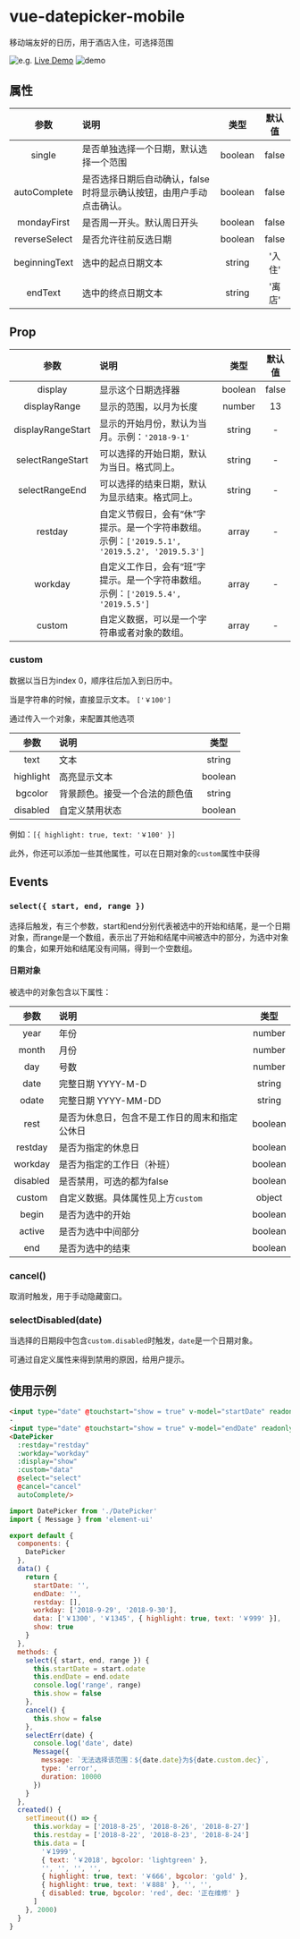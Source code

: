 # vue-datepicker-mobile

移动端友好的日历，用于酒店入住，可选择范围

![e.g.](https://github.com/ikarosu/vue-datepicker-mobile/blob/master/git/eg.png?raw=true)
[Live Demo](https://ikarosu.github.io/datepicker/)
![demo](https://github.com/ikarosu/vue-datepicker-mobile/blob/master/git/qr.png?raw=true)

## 属性

| 参数 | 说明 | 类型 | 默认值 |
| :-: | :- | :-: | :-: |
| single | 是否单独选择一个日期，默认选择一个范围 | boolean | false |
| autoComplete | 是否选择日期后自动确认，false时将显示确认按钮，由用户手动点击确认。 | boolean | false |
| mondayFirst | 是否周一开头。默认周日开头 | boolean | false |
| reverseSelect | 是否允许往前反选日期 | boolean | false |
| beginningText | 选中的起点日期文本 | string | '入住' |
| endText | 选中的终点日期文本 | string | '离店' |

## Prop
| 参数 | 说明 | 类型 | 默认值 |
| :-: | :- | :-: | :-: |
| display | 显示这个日期选择器 | boolean | false |
| displayRange | 显示的范围，以月为长度 | number | 13 |
| displayRangeStart | 显示的开始月份，默认为当月。示例：`'2018-9-1'` | string | - |
| selectRangeStart | 可以选择的开始日期，默认为当日。格式同上。 | string | - |
| selectRangeEnd | 可以选择的结束日期，默认为显示结束。格式同上。 | string | - |
| restday | 自定义节假日，会有“休”字提示。是一个字符串数组。示例：`['2019.5.1', '2019.5.2', '2019.5.3']` | array | - |
| workday | 自定义工作日，会有“班”字提示。是一个字符串数组。示例：`['2019.5.4', '2019.5.5']` | array | - |
| custom | 自定义数据，可以是一个字符串或者对象的数组。 | array | - |

### custom
数据以当日为index 0，顺序往后加入到日历中。

当是字符串的时候，直接显示文本。 `['￥100']`

通过传入一个对象，来配置其他选项

| 参数 | 说明 | 类型 |
| :-: | :- | :-: |
| text | 文本 | string |
| highlight | 高亮显示文本 | boolean |
| bgcolor | 背景颜色。接受一个合法的颜色值 | string |
| disabled | 自定义禁用状态 | boolean |

例如：`[{ highlight: true, text: '￥100' }]`

此外，你还可以添加一些其他属性，可以在日期对象的`custom`属性中获得

## Events

### `select({ start, end, range })`
选择后触发，有三个参数，start和end分别代表被选中的开始和结尾，是一个日期对象，而range是一个数组，表示出了开始和结尾中间被选中的部分，为选中对象的集合，如果开始和结尾没有间隔，得到一个空数组。
#### 日期对象
被选中的对象包含以下属性：

| 参数 | 说明 | 类型 |
| :-: | :- | :-: |
| year | 年份 | number |
| month | 月份 | number |
| day | 号数 | number |
| date | 完整日期 YYYY-M-D | string |
| odate | 完整日期 YYYY-MM-DD | string |
| rest | 是否为休息日，包含不是工作日的周末和指定公休日 | boolean |
| restday | 是否为指定的休息日 | boolean |
| workday | 是否为指定的工作日（补班） | boolean |
| disabled | 是否禁用，可选的都为false | boolean |
| custom | 自定义数据。具体属性见上方`custom` | object |
| begin | 是否为选中的开始 | boolean |
| active | 是否为选中中间部分 | boolean |
| end | 是否为选中的结束 | boolean |
### cancel()
取消时触发，用于手动隐藏窗口。

### selectDisabled(date)
当选择的日期段中包含`custom.disabled`时触发，`date`是一个日期对象。

可通过自定义属性来得到禁用的原因，给用户提示。

## 使用示例
```html
<input type="date" @touchstart="show = true" v-model="startDate" readonly>
-
<input type="date" @touchstart="show = true" v-model="endDate" readonly>
<DatePicker
  :restday="restday"
  :workday="workday"
  :display="show"
  :custom="data"
  @select="select"
  @cancel="cancel"
  autoComplete/>
```

```javascript
import DatePicker from './DatePicker'
import { Message } from 'element-ui'

export default {
  components: {
    DatePicker
  },
  data() {
    return {
      startDate: '',
      endDate: '',
      restday: [],
      workday: ['2018-9-29', '2018-9-30'],
      data: ['￥1300', '￥1345', { highlight: true, text: '￥999' }],
      show: true
    }
  },
  methods: {
    select({ start, end, range }) {
      this.startDate = start.odate
      this.endDate = end.odate
      console.log('range', range)
      this.show = false
    },
    cancel() {
      this.show = false
    },
    selectErr(date) {
      console.log('date', date)
      Message({
        message: `无法选择该范围：${date.date}为${date.custom.dec}`,
        type: 'error',
        duration: 10000
      })
    }
  },
  created() {
    setTimeout(() => {
      this.workday = ['2018-8-25', '2018-8-26', '2018-8-27']
      this.restday = ['2018-8-22', '2018-8-23', '2018-8-24']
      this.data = [
        '￥1999',
        { text: '￥2018', bgcolor: 'lightgreen' },
        '', '', '', '',
        { highlight: true, text: '￥666', bgcolor: 'gold' },
        { highlight: true, text: '￥888' }, '', '',
        { disabled: true, bgcolor: 'red', dec: '正在维修' }
      ]
    }, 2000)
  }
}
```
